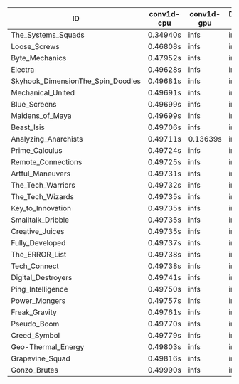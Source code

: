 |ID|conv1d-cpu|conv1d-gpu|DWSPConv2D-gpu|gemm-gpu|avg|
|-|-|-|-|-|-|
|The_Systems_Squads|0.34940s|infs|infs|4.61712s|infs|
|Loose_Screws|0.46808s|infs|infs|4.57929s|infs|
|Byte_Mechanics|0.47952s|infs|infs|4.57898s|infs|
|Electra|0.49628s|infs|infs|4.54453s|infs|
|Skyhook_DimensionThe_Spin_Doodles|0.49681s|infs|infs|4.60012s|infs|
|Mechanical_United|0.49691s|infs|infs|4.60900s|infs|
|Blue_Screens|0.49699s|infs|infs|4.58172s|infs|
|Maidens_of_Maya|0.49699s|infs|infs|4.60787s|infs|
|Beast_Isis|0.49706s|infs|infs|4.60205s|infs|
|Analyzing_Anarchists|0.49711s|0.13639s|infs|4.58640s|infs|
|Prime_Calculus|0.49724s|infs|infs|4.58467s|infs|
|Remote_Connections|0.49725s|infs|infs|4.59543s|infs|
|Artful_Maneuvers|0.49731s|infs|infs|4.58002s|infs|
|The_Tech_Warriors|0.49732s|infs|infs|4.59962s|infs|
|The_Tech_Wizards|0.49735s|infs|infs|4.58316s|infs|
|Key_to_Innovation|0.49735s|infs|infs|4.58049s|infs|
|Smalltalk_Dribble|0.49735s|infs|infs|4.55755s|infs|
|Creative_Juices|0.49735s|infs|infs|4.59516s|infs|
|Fully_Developed|0.49737s|infs|infs|4.59891s|infs|
|The_ERROR_List|0.49738s|infs|infs|4.59620s|infs|
|Tech_Connect|0.49738s|infs|infs|4.61256s|infs|
|Digital_Destroyers|0.49741s|infs|infs|4.56270s|infs|
|Ping_Intelligence|0.49750s|infs|infs|4.58006s|infs|
|Power_Mongers|0.49757s|infs|infs|4.56673s|infs|
|Freak_Gravity|0.49761s|infs|infs|4.55669s|infs|
|Pseudo_Boom|0.49770s|infs|infs|4.57489s|infs|
|Creed_Symbol|0.49779s|infs|infs|4.51571s|infs|
|Geo-Thermal_Energy|0.49803s|infs|infs|4.58870s|infs|
|Grapevine_Squad|0.49816s|infs|infs|4.57810s|infs|
|Gonzo_Brutes|0.49990s|infs|infs|4.59482s|infs|
